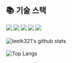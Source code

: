 ## 📚 기술 스택
<img src="https://img.shields.io/badge/HTML5-blue?style=flat&logo=html5&logoColor=E34F26"/> <img src="https://img.shields.io/badge/CSS-purple?style=flat&logo=CSS&CSS=663399"/>
<img src="https://img.shields.io/badge/JavaScript-red?style=flat&logo=JavaScript&logoColor=F7DF1E"/>
<img src="https://img.shields.io/badge/Python-yellow?style=flat&logo=Python&logoColor=3776AB"/>
<img src="https://img.shields.io/badge/PHP-grey?style=flat&logo=PHP&logoColor=777BB4"/>
<br/><br/>
![leetk321's github stats](https://github-readme-stats.vercel.app/api?username=leetk321&show_icons=true&theme=tokyonight)<br/><br/>
![Top Langs](https://github-readme-stats.vercel.app/api/top-langs/?username=leetk321&layout=compact&theme=tokyonight)
